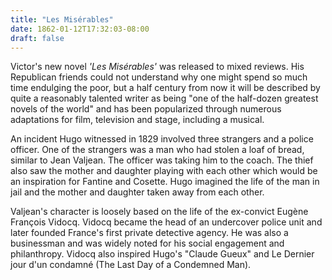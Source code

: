 ```yaml
---
title: "Les Misérables"
date: 1862-01-12T17:32:03-08:00
draft: false
---
```


Victor's new novel *'Les Misérables'* was released to mixed reviews. His Republican friends could not understand why one might spend so much time endulging the poor, but a half century from now it will be described by quite a reasonably talented writer as being "one of the half-dozen greatest novels of the world" and has been popularized through numerous adaptations for film, television and stage, including a musical.

An incident Hugo witnessed in 1829 involved three strangers and a police officer. One of the strangers was a man who had stolen a loaf of bread, similar to Jean Valjean. The officer was taking him to the coach. The thief also saw the mother and daughter playing with each other which would be an inspiration for Fantine and Cosette. Hugo imagined the life of the man in jail and the mother and daughter taken away from each other.

Valjean's character is loosely based on the life of the ex-convict Eugène François Vidocq. Vidocq became the head of an undercover police unit and later founded France's first private detective agency. He was also a businessman and was widely noted for his social engagement and philanthropy. Vidocq also inspired Hugo's "Claude Gueux" and Le Dernier jour d'un condamné (The Last Day of a Condemned Man).
